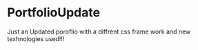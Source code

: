 # PortfolioUpdate
Just an Updated poroflio with a diffrent css frame work and new texhnologies used!!!
